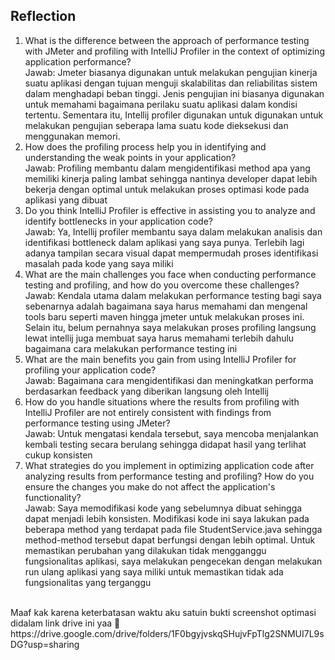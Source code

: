 ## Reflection
1. What is the difference between the approach of performance testing with JMeter and profiling with IntelliJ Profiler in the context of optimizing application performance? <br>
Jawab: Jmeter biasanya digunakan untuk melakukan pengujian kinerja suatu aplikasi dengan tujuan menguji skalabilitas dan reliabilitas sistem dalam menghadapi beban tinggi. Jenis pengujian ini biasanya digunakan untuk memahami bagaimana perilaku suatu aplikasi dalam kondisi tertentu.
Sementara itu, Intellij profiler digunakan untuk digunakan untuk melakukan pengujian seberapa lama suatu kode dieksekusi dan menggunakan memori.
2. How does the profiling process help you in identifying and understanding the weak points in your application? <br>
Jawab: Profiling membantu dalam mengidentifikasi method apa yang memiliki kinerja paling lambat sehingga nantinya developer dapat lebih bekerja dengan optimal untuk melakukan proses optimasi kode pada aplikasi yang dibuat
3. Do you think IntelliJ Profiler is effective in assisting you to analyze and identify bottlenecks in your application code? <br>
Jawab: Ya, Intellij profiler membantu saya dalam melakukan analisis dan identifikasi bottleneck dalam aplikasi yang saya punya. Terlebih lagi adanya tampilan secara visual dapat mempermudah proses identifikasi masalah pada kode yang saya miliki
4. What are the main challenges you face when conducting performance testing and profiling, and how do you overcome these challenges? <br>
Jawab: Kendala utama dalam melakukan performance testing bagi saya sebenarnya adalah bagaimana saya harus memahami dan mengenal tools baru seperti maven hingga jmeter untuk melakukan proses ini. Selain itu, belum pernahnya saya melakukan proses profiling langsung lewat intellij juga membuat saya harus memahami terlebih dahulu bagaimana cara melakukan performance testing ini
5. What are the main benefits you gain from using IntelliJ Profiler for profiling your application code? <br>
Jawab: Bagaimana cara mengidentifikasi dan meningkatkan performa berdasarkan feedback yang diberikan langsung oleh Intellij
6. How do you handle situations where the results from profiling with IntelliJ Profiler are not entirely consistent with findings from performance testing using JMeter? <br>
Jawab: Untuk mengatasi kendala tersebut, saya mencoba menjalankan kembali testing secara berulang sehingga didapat hasil yang terlihat cukup konsisten
7. What strategies do you implement in optimizing application code after analyzing results from performance testing and profiling? How do you ensure the changes you make do not affect the application's functionality? <br>
Jawab: Saya memodifikasi kode yang sebelumnya dibuat sehingga dapat menjadi lebih konsisten.  Modifikasi kode ini saya lakukan pada beberapa method yang terdapat pada file StudentService.java sehingga method-method tersebut dapat berfungsi dengan lebih optimal.
Untuk memastikan perubahan yang dilakukan tidak mengganggu fungsionalitas aplikasi, saya melakukan pengecekan dengan melakukan run ulang aplikasi yang saya miliki untuk memastikan tidak ada fungsionalitas yang terganggu
<br>
Maaf kak karena keterbatasan waktu aku satuin bukti screenshot optimasi didalam link drive ini yaa 🙏 <br>
https://drive.google.com/drive/folders/1F0bgyjvskqSHujvFpTlg2SNMUI7L9sDG?usp=sharing


